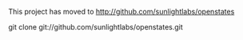 This project has moved to http://github.com/sunlightlabs/openstates

git clone git://github.com/sunlightlabs/openstates.git
